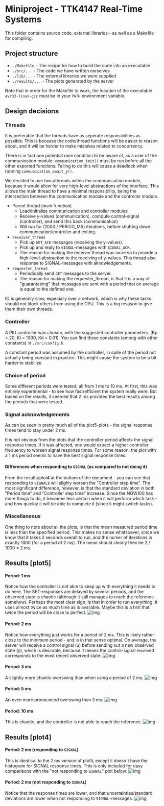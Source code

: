 # Miniproject - TTK4147 Real-Time Systems
This folder contains source code, external libraries - as well as a Makefile for compiling.

## Project structure
* `./Makefile` - The recipe for how to build the code into an executable
* `./src/...` - The code we have written ourselves
* `./lib/...` - The external libraries we were supplied
* `./results/...` - The plots generated by the server

Note that in order for the Makefile to work, the location of the executable `avr32-linux-gcc` must be in your `PATH` environment variable.

## Design decisions
### Threads
It is preferable that the threads have as seperate responsibilities as possible. This is because the code/thread functions will be easier to reason about, and it will be harder to make mistakes related to concurrency.

There is in fact one potential race condition to be aware of, as a user of the communication module: `communication_init()` must be run before all the other exported functions. Failing to do this will cause a deadlock when running `communication_await_y()`.

We decided to use two pthreads within the communication module, because it would allow for very high-level abstractions of the interface. This allows the main thread to have a minimal responsibility, being the intersection between the communication module and the controller module.

* Parent thread (main function)
  - Load/initialize communication and controller modules
  - Receive y-values (communication), compute control-signal (controller), and send this back (communication)
  - Will run for (2000 / PERIOD_MS) iterations, before shutting down communication/controller and exiting.
* `receiver_thread`
  - Pick up `GET_ACK` messages (receiving the y-values).
  - Pick up and reply to `SIGNAL`-messages with `SIGNAL_ACK`.
  - The reason for making the receiver thread was more so to provide a high-level-abstraction to the receiving of y-values. This thread also response to SIGNAL-messages with aknowledgements.
* `requester_thread`
  - Periodically send `GET` messages to the server.
  - The reason for making the requester_thread, is that it is a way of "guaranteeing" that messages are sent with a period that on average is equal to the defined one.
  
IO is generally slow, especially over a network, which is why these tasks should not block others from using the CPU. This is a big resason to give them their own threads.

### Controller
A PID controller was chosen, with the suggested controller parameters. (Kp = 20, Ki = 1000, Kd = 0.01). You can find these constants (among with other constants) in `./src/config.h`. 

A constant period was assumed by the controller, in spite of the period not actually being constant in practice. This might cause the system to be a bit harder to stabilize.

### Choice of period
Some different periods were tested, all from 1 ms to 10 ms. At first, this was entirely experimental - to see how fast/efficient the system really were. But based on the results, it seemed that 2 ms provided the best results among the periods that were tested.

### Signal acknowledgements
As can be seen in pretty much all of the plot5-plots - the signal response times tend to stay under 2 ms. 

It is not obvious from the plots that the controller period affects the signal response times. If it was affected, one would expect a higher controller frequency to worsen signal response times. For some reason, the plot with a 1 ms period seems to have the best signal response times.

#### Differences when responding to `SIGNAL` (as compared to not doing it)
From the results/plot4 at the bottom of the document - you can see that responding to `SIGNAL`s will slighly worsen the "Controller step time". The most significant difference, however, is that the standard deviation in both "Period time" and "Controller step time" increase. Since the NGW100 has more things to do, it becomes less certain when it will perform which task - and how quickly it will be able to complete it (since it might switch tasks).

### Miscellaneous
One thing to note about all the plots, is that the mean measured period time is less than the specified period. This makes no sense whatsoever, since we know that it takes 2 seconds overall to run, and the numer of iterations is exactly 1000 (for a period of 2 ms). The mean should clearly then be 2 / 1000 = 2 ms.

## Results [plot5]
#### Period: 1 ms
Notice how the controller is not able to keep up with everything it needs to do here. The SET-responses are delayed by several periods, and the observed state is chaotic (although it still manages to reach the reference somehow). Perhaps the most clear sign, is that in order to run everything, it uses almost twice as much time as is available. Maybe this is a hint that twice the period will be close to perfect.
![img](results/plot5_1ms.png)
#### Period: 2 ms
Notice how everything just works for a period of 2 ms. This is likely rather close to the minimum period - and is in that sense optimal. On average, the server will receive a control signal (u) before sending out a new observed state (y), which is desirable, because it means the control-signal received corresponds to the most recent observed state.
![img](results/plot5_2ms.png)
#### Period: 3 ms
A slightly more chaotic overswing than when using a period of 2 ms.
![img](results/plot5_3ms.png)
#### Period: 5 ms
An even more pronounced overswing than 3 ms.
![img](results/plot5_5ms.png)
#### Period: 10 ms
This is chaotic, and the controller is not able to reach the reference.
![img](results/plot5_10ms.png)

## Results [plot4]
#### Period: 2 ms (responding to `SIGNAL`)
This is identical to the 2 ms version of plot5, except it doesn't have the histogram for SIGNAL response times. This is only included for easy comparisons with the "not responding to `SIGNAL`" plot below.
![img](results/plot4_2ms_signal.png)

#### Period: 2 ms (not responding to `SIGNAL`)
Notice that the response times are lower, and that uncertainties/standard deviations are lower when not responding to `SIGNAL`-messages.
![img](results/plot4_2ms_no_signal.png)
